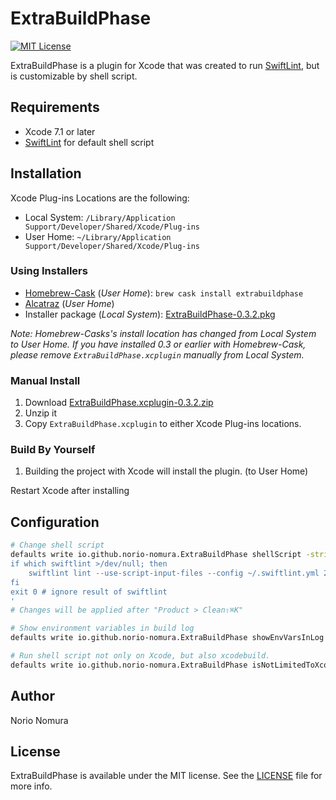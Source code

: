 # ExtraBuildPhase
[![MIT License](http://img.shields.io/badge/license-MIT-blue.svg?style=flat)](LICENSE)

ExtraBuildPhase is a plugin for Xcode that was created to run [SwiftLint](https://github.com/realm/SwiftLint), but is customizable by shell script.

## Requirements
- Xcode 7.1 or later
- [SwiftLint](https://github.com/realm/SwiftLint) for default shell script

## Installation

Xcode Plug-ins Locations are the following:
- Local System: `/Library/Application Support/Developer/Shared/Xcode/Plug-ins`
- User Home: `~/Library/Application Support/Developer/Shared/Xcode/Plug-ins`

### Using Installers
- [Homebrew-Cask](http://caskroom.io) (*User Home*): `brew cask install extrabuildphase`  
- [Alcatraz](http://alcatraz.io) (*User Home*)
- Installer package (*Local System*): [ExtraBuildPhase-0.3.2.pkg](https://github.com/norio-nomura/ExtraBuildPhase/releases/download/0.3.2/ExtraBuildPhase-0.3.2.pkg)

*Note: Homebrew-Casks's install location has changed from Local System to User Home. If you have installed 0.3 or earlier with Homebrew-Cask, please remove `ExtraBuildPhase.xcplugin` manually from Local System.*

### Manual Install
1. Download [ExtraBuildPhase.xcplugin-0.3.2.zip](https://github.com/norio-nomura/ExtraBuildPhase/releases/download/0.3.2/ExtraBuildPhase.xcplugin-0.3.2.zip)
2. Unzip it
3. Copy `ExtraBuildPhase.xcplugin` to either Xcode Plug-ins locations.

### Build By Yourself
1. Building the project with Xcode will install the plugin. (to User Home)

Restart Xcode after installing

## Configuration
```sh
# Change shell script
defaults write io.github.norio-nomura.ExtraBuildPhase shellScript -string '
if which swiftlint >/dev/null; then
    swiftlint lint --use-script-input-files --config ~/.swiftlint.yml 2>/dev/null
fi
exit 0 # ignore result of swiftlint
'
# Changes will be applied after "Product > Clean⇧⌘K"

# Show environment variables in build log
defaults write io.github.norio-nomura.ExtraBuildPhase showEnvVarsInLog -bool true

# Run shell script not only on Xcode, but also xcodebuild.
defaults write io.github.norio-nomura.ExtraBuildPhase isNotLimitedToXcode -bool true
```

## Author

Norio Nomura

## License

ExtraBuildPhase is available under the MIT license. See the [LICENSE](LICENSE) file for more info.

